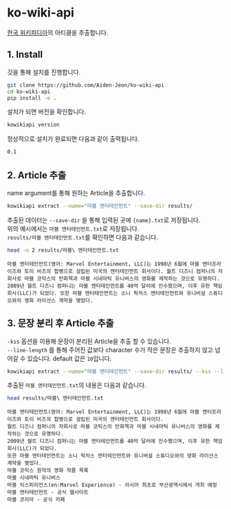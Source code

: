 # ko-wiki-api
[한국 위키피디아](https://ko.wikipedia.org/)의 아티클을 추출합니다.

## 1. Install
깃을 통해 설치를 진행합니다.
```bash
git clone https://github.com/Aiden-Jeon/ko-wiki-api
cd ko-wiki-api
pip install -e .
```
설치가 되면 버전을 확인합니다.
```bash
kowikiapi version
```
정상적으로 설치가 완료되면 다음과 같이 출력됩니다.
```bash
0.1
```


## 2. Article 추출
name argument를 통해 원하는 Article을 추출합니다.
```bash
kowikiapi extract --name="마블 엔터테인먼트" --save-dir results/
```

추출된 데이터는 `--save-dir` 을 통해 입력된 곳에 `{name}.txt`로 저장됩니다.  
위의 예시에서는 `마블 엔터테인먼트.txt`로 저장됩니다.   
`results/마블 엔터테인먼트.txt`를 확인하면 다음과 같습니다.
```bash
head -n 2 results/마블\ 엔터테인먼트.txt
```
```
마블 엔터테인먼트(영어: Marvel Entertainment, LLC)는 1998년 6월에 마블 엔터프라이즈와 토이 비즈의 합병으로 설립된 미국의 엔터테인먼트 회사이다. 월트 디즈니 컴퍼니의 자회사로 마블 코믹스의 만화책과 마블 시네마틱 유니버스의 영화를 제작하는 것으로 유명하다.
2009년 월트 디즈니 컴퍼니는 마블 엔터테인먼트를 40억 달러에 인수했으며, 이후 유한 책임 회사(LLC)가 되었다. 또한 마블 엔터테인먼트는 소니 픽처스 엔터테인먼트와 유니버설 스튜디오와의 영화 라이선스 계약을 맺었다.
```

## 3. 문장 분리 후 Article 추출
`-kss` 옵션을 이용해 문장이 분리된 Article을 추출 할 수 있습니다.  
`--line-length` 를 통해 주어진 값보다 character 수가 작은 문장은 추출하지 않고 넘어갈 수 있습니다.
default 값은 `10`입니다.
```bash
kowikiapi extract --name="마블 엔터테인먼트" --save-dir results/ --kss --line-length 10
```
 
추출된 `마블 엔터테인먼트.txt`의 내용은 다음과 같습니다.
```bash
head results/마블\ 엔터테인먼트.txt
```
```
마블 엔터테인먼트(영어: Marvel Entertainment, LLC)는 1998년 6월에 마블 엔터프라이즈와 토이 비즈의 합병으로 설립된 미국의 엔터테인먼트 회사이다.
월트 디즈니 컴퍼니의 자회사로 마블 코믹스의 만화책과 마블 시네마틱 유니버스의 영화를 제작하는 것으로 유명하다.
2009년 월트 디즈니 컴퍼니는 마블 엔터테인먼트를 40억 달러에 인수했으며, 이후 유한 책임 회사(LLC)가 되었다.
또한 마블 엔터테인먼트는 소니 픽처스 엔터테인먼트와 유니버설 스튜디오와의 영화 라이선스 계약을 맺었다.
마블 코믹스 원작의 영화 작품 목록
마블 시네마틱 유니버스
마블 익스피리언스(en:Marvel Experience) - 아시아 최초로 부산광역시에서 개최 예정
마블 엔터테인먼트 - 공식 웹사이트
마블 코리아 - 공식 카페
```
